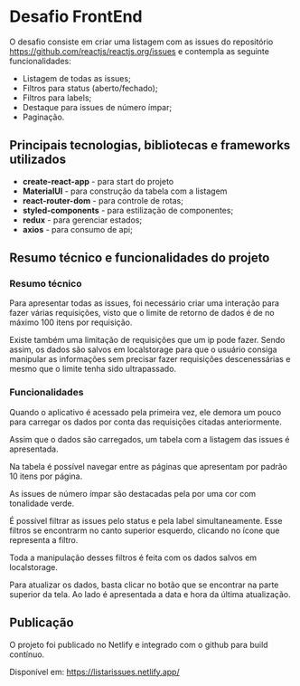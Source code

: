# Desafio FrontEnd

O desafio consiste em criar uma listagem com as issues do repositório https://github.com/reactjs/reactjs.org/issues e contempla as seguinte funcionalidades:
- Listagem de todas as issues;
- Filtros para status (aberto/fechado);
- Filtros para labels;
- Destaque para issues de número ímpar;
- Paginação.

## Principais tecnologias, bibliotecas e frameworks utilizados

- **create-react-app** - para start do projeto
- **MaterialUI** - para construção da tabela com a listagem
- **react-router-dom** - para controle de rotas;
- **styled-components** - para estilização de componentes;
- **redux** - para gerenciar estados;
- **axios** - para consumo de api;

## Resumo técnico e funcionalidades do projeto

### Resumo técnico
Para apresentar todas as issues, foi necessário criar uma interação para fazer várias requisições, visto que o limite de retorno de dados é de no máximo 100 itens por requisição.

Existe também uma limitação de requisições que um ip pode fazer. Sendo assim, os dados são salvos em localstorage para que o usuário consiga manipular as informações sem precisar fazer requisições descenessárias e mesmo que o limite tenha sido ultrapassado.

### Funcionalidades
Quando o aplicativo é acessado pela primeira vez, ele demora um pouco para carregar os dados por conta das requisições citadas anteriormente.

Assim que o dados são carregados, um tabela com a listagem das issues é apresentada.

Na tabela é possível navegar entre as páginas que apresentam por padrão 10 itens por página.

As issues de número ímpar são destacadas pela por uma cor com tonalidade verde.

É possível filtrar as issues pelo status e pela label simultaneamente. Esse filtros se encontrarm no canto superior esquerdo, clicando no ícone que representa a filtro.

Toda a manipulação desses filtros é feita com os dados salvos em localstorage.

Para atualizar os dados, basta clicar no botão que se encontrar na parte superior da tela. Ao lado é apresentada a data e hora da última atualização.

## Publicação
O projeto foi publicado no Netlify e integrado com o github para build contínuo.

Disponível em: https://listarissues.netlify.app/
